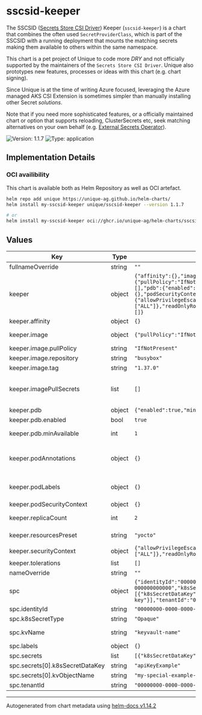 # sscsid-keeper

The SSCSID ([Secrets Store CSI Driver](https://secrets-store-csi-driver.sigs.k8s.io/)) Keeper (`sscsid-keeper`) is a chart that combines the often used `SecretProviderClass`, which is part of the SSCSID with a running deployment that mounts the matching secrets making them available to others within the same namespace.

This chart is a pet project of Unique to code more _DRY_ and not officially supported by the maintainers of the `Secrets Store CSI Driver`. Unique also prototypes new features, processes or ideas with this chart (e.g. chart signing).

Since Unique is at the time of writing Azure focused, leveraging the Azure managed AKS CSI Extension is sometimes simpler than manually installing other Secret _solutions_.

Note that if you need more sophisticated features, or a officially maintained chart or option that supports reloading, ClusterSecrets etc, seek matching alternatives on your own behalf (e.g. [External Secrets Operator](https://external-secrets.io/latest/)).

![Version: 1.1.7](https://img.shields.io/badge/Version-1.1.7-informational?style=flat-square) ![Type: application](https://img.shields.io/badge/Type-application-informational?style=flat-square)

## Implementation Details

### OCI availibility
This chart is available both as Helm Repository as well as OCI artefact.
```sh
helm repo add unique https://unique-ag.github.io/helm-charts/
helm install my-sscsid-keeper unique/sscsid-keeper --version 1.1.7

# or
helm install my-sscsid-keeper oci://ghcr.io/unique-ag/helm-charts/sscsid-keeper --version 1.1.7
```

## Values

| Key | Type | Default | Description |
|-----|------|---------|-------------|
| fullnameOverride | string | `""` | This is to override the full name. |
| keeper | object | `{"affinity":{},"image":{"pullPolicy":"IfNotPresent","repository":"busybox","tag":"1.37.0"},"imagePullSecrets":[],"pdb":{"enabled":true,"minAvailable":1},"podAnnotations":{},"podLabels":{},"podSecurityContext":{},"replicaCount":2,"resourcesPreset":"yocto","securityContext":{"allowPrivilegeEscalation":false,"capabilities":{"drop":["ALL"]},"readOnlyRootFilesystem":true,"runAsNonRoot":true,"runAsUser":1000},"tolerations":[]}` | Set options for the deployed keeper, its deployment and pods respectively. |
| keeper.affinity | object | `{}` | Default affinity preset for the keeper |
| keeper.image | object | `{"pullPolicy":"IfNotPresent","repository":"busybox","tag":"1.37.0"}` | This sets the container image more information can be found here: https://kubernetes.io/docs/concepts/containers/images/ |
| keeper.image.pullPolicy | string | `"IfNotPresent"` | This sets the pull policy for images. |
| keeper.image.repository | string | `"busybox"` | This sets the image repository. |
| keeper.image.tag | string | `"1.37.0"` | Overrides the image tag whose default is the chart appVersion. |
| keeper.imagePullSecrets | list | `[]` | This is for the secretes for pulling an image from a private repository more information can be found here: https://kubernetes.io/docs/tasks/configure-pod-container/pull-image-private-registry/ |
| keeper.pdb | object | `{"enabled":true,"minAvailable":1}` | Set the PodDisruptionBudget for the keeper |
| keeper.pdb.enabled | bool | `true` | enabled by default as it keeps the secret |
| keeper.pdb.minAvailable | int | `1` | defines how many pods should be kept around, half of the replica in our example |
| keeper.podAnnotations | object | `{}` | This is for setting Kubernetes Annotations to a Pod. For more information checkout: https://kubernetes.io/docs/concepts/overview/working-with-objects/annotations/ |
| keeper.podLabels | object | `{}` | This is for setting Kubernetes Labels to a Pod. For more information checkout: https://kubernetes.io/docs/concepts/overview/working-with-objects/labels/ |
| keeper.podSecurityContext | object | `{}` | Toggle and define pod-level security context. |
| keeper.replicaCount | int | `2` | This will set the replicaset count more information can be found here: https://kubernetes.io/docs/concepts/workloads/controllers/replicaset/ |
| keeper.resourcesPreset | string | `"yocto"` | Set container resources according to one common preset (allowed values: none, yocto, zepto, atto). |
| keeper.securityContext | object | `{"allowPrivilegeEscalation":false,"capabilities":{"drop":["ALL"]},"readOnlyRootFilesystem":true,"runAsNonRoot":true,"runAsUser":1000}` | Toggle and define security context. |
| keeper.tolerations | list | `[]` | Tolerations for the keeper |
| nameOverride | string | `""` | This is to override the release name. |
| spc | object | `{"identityId":"00000000-0000-0000-0000-000000000000","k8sSecretType":"Opaque","kvName":"keyvault-name","labels":{},"secrets":[{"k8sSecretDataKey":"apiKeyExample","kvObjectName":"my-special-example-key"}],"tenantId":"00000000-0000-0000-0000-000000000000"}` | Set options for the Secret Provider Class |
| spc.identityId | string | `"00000000-0000-0000-0000-000000000000"` | Azure Entra ID Identity Client ID |
| spc.k8sSecretType | string | `"Opaque"` | Type of Kubernetes Secret |
| spc.kvName | string | `"keyvault-name"` | Azure KeyVault which stores the secrets, must be available over the network |
| spc.labels | object | `{}` | Set the labels for the Secret Provider Class |
| spc.secrets | list | `[{"k8sSecretDataKey":"apiKeyExample","kvObjectName":"my-special-example-key"}]` | Set the secret objects for the Secret Provider Class |
| spc.secrets[0].k8sSecretDataKey | string | `"apiKeyExample"` | defines, which key in the secret object should be used |
| spc.secrets[0].kvObjectName | string | `"my-special-example-key"` | defines, which object from the Key Vault should be used |
| spc.tenantId | string | `"00000000-0000-0000-0000-000000000000"` | Azure Entra ID Tenant ID wherein the Managed Identity is present |

----------------------------------------------
Autogenerated from chart metadata using [helm-docs v1.14.2](https://github.com/norwoodj/helm-docs/releases/v1.14.2)
